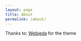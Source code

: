 ```yaml
---
layout: page
title: About
permalink: /about/
---
```

Thanks to: [Webjeda](https://github.com/sharu725/thunder) for the theme
